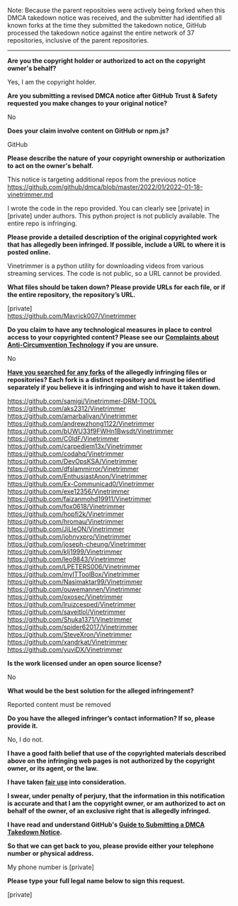 Note: Because the parent repositoies were actively being forked when this DMCA takedown notice was received, and the submitter had identified all known forks at the time they submitted the takedown notice, GitHub processed the takedown notice against the entire network of 37 repositories, inclusive of the parent repositories.

---

**Are you the copyright holder or authorized to act on the copyright owner's behalf?**

Yes, I am the copyright holder.

**Are you submitting a revised DMCA notice after GitHub Trust & Safety requested you make changes to your original notice?**

No

**Does your claim involve content on GitHub or npm.js?**

GitHub

**Please describe the nature of your copyright ownership or authorization to act on the owner's behalf.**

This notice is targeting additional repos from the previous notice https://github.com/github/dmca/blob/master/2022/01/2022-01-18-vinetrimmer.md

I wrote the code in the repo provided. You can clearly see [private] in [private] under authors. This python project is not publicly available. The entire repo is infringing.

**Please provide a detailed description of the original copyrighted work that has allegedly been infringed. If possible, include a URL to where it is posted online.**

Vinetrimmer is a python utility for downloading videos from various streaming services. The code is not public, so a URL cannot be provided.

**What files should be taken down? Please provide URLs for each file, or if the entire repository, the repository’s URL.**

[private]  
https://github.com/Mavrick007/Vinetrimmer

**Do you claim to have any technological measures in place to control access to your copyrighted content? Please see our <a href="https://docs.github.com/articles/guide-to-submitting-a-dmca-takedown-notice#complaints-about-anti-circumvention-technology">Complaints about Anti-Circumvention Technology</a> if you are unsure.**

No

**<a href="https://docs.github.com/articles/dmca-takedown-policy#b-what-about-forks-or-whats-a-fork">Have you searched for any forks</a> of the allegedly infringing files or repositories? Each fork is a distinct repository and must be identified separately if you believe it is infringing and wish to have it taken down.**

https://github.com/samigi/Vinetrimmer-DRM-TOOL  
https://github.com/aks2312/Vinetrimmer  
https://github.com/amarbaliyan/Vinetrimmer  
https://github.com/andrewzhong1122/Vinetrimmer  
https://github.com/bUWU33f9FWHn1Bwsdt/Vinetrimmer  
https://github.com/C0ldF/Vinetrimmer  
https://github.com/carpediem13x/Vinetrimmer  
https://github.com/codahq/Vinetrimmer  
https://github.com/DevOpsKSA/Vinetrimmer  
https://github.com/dfslammirror/Vinetrimmer  
https://github.com/EnthusiastAnon/Vinetrimmer  
https://github.com/Ex-Communicad0/Vinetrimmer  
https://github.com/exe12356/Vinetrimmer  
https://github.com/faizanmohd19911/Vinetrimmer  
https://github.com/fox0618/Vinetrimmer  
https://github.com/hopfi2k/Vinetrimmer  
https://github.com/hromau/Vinetrimmer  
https://github.com/JiLleON/Vinetrimmer  
https://github.com/johnyxpro/Vinetrimmer  
https://github.com/joseph-cheung/Vinetrimmer  
https://github.com/klj1999/Vinetrimmer  
https://github.com/leo9843/Vinetrimmer  
https://github.com/LPETERS006/Vinetrimmer  
https://github.com/myITToolBox/Vinetrimmer  
https://github.com/Nasimaktar99/Vinetrimmer  
https://github.com/ouwemannen/Vinetrimmer  
https://github.com/oxosec/Vinetrimmer  
https://github.com/lruizcesped/Vinetrimmer  
https://github.com/saveitlol/Vinetrimmer  
https://github.com/Shuka1371/Vinetrimmer  
https://github.com/spider62017/Vinetrimmer  
https://github.com/SteveXron/Vinetrimmer  
https://github.com/xandrkat/Vinetrimmer  
https://github.com/yuviDX/Vinetrimmer

**Is the work licensed under an open source license?**

No

**What would be the best solution for the alleged infringement?**

Reported content must be removed

**Do you have the alleged infringer’s contact information? If so, please provide it.**

No, I do not.

**I have a good faith belief that use of the copyrighted materials described above on the infringing web pages is not authorized by the copyright owner, or its agent, or the law.**

**I have taken <a href="https://www.lumendatabase.org/topics/22">fair use</a> into consideration.**

**I swear, under penalty of perjury, that the information in this notification is accurate and that I am the copyright owner, or am authorized to act on behalf of the owner, of an exclusive right that is allegedly infringed.**

**I have read and understand GitHub's <a href="https://docs.github.com/articles/guide-to-submitting-a-dmca-takedown-notice/">Guide to Submitting a DMCA Takedown Notice</a>.**

**So that we can get back to you, please provide either your telephone number or physical address.**

My phone number is [private]

**Please type your full legal name below to sign this request.**

[private]
